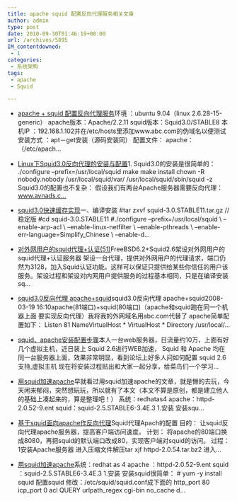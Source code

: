 ```yaml
---
title: apache squid 配置反向代理服务相关文章
author: admin
type: post
date: 2010-09-30T01:46:19+00:00
url: /archives/5895
IM_contentdowned:
 - 1
categories:
 - 系统架构
tags:
 - apache
 - Squid

---
```

 * [apache + squid 配置反向代理服务][1]环境 ：ubuntu 9.04（linux 2.6.28-15-generic） apache版本：Apache/2.2.11 squid版本：Squid3.0/STABLE8 本机IP ：192.168.1.102并在/etc/hosts里添加www.abc.com的伪域名以便测试 安装方式 ：apt－get安装（源码安装同） 配置文件： apache：（/etc/apach…
 * [Linux下Squid3.0反向代理的安装与配置][2]1. Squid3.0的安装是很简单的： ./configure –prefix=/usr/local/squid make make install chown -R nobody.nobody /usr/local/squid/var/ /usr/local/squid/sbin/squid -z Squid3.0的配置也不复杂： 假设我们有两台Apache服务器需要反向代理：www.avnads.c…
 * [squid3.0快速缓存实现][3]一、编译安装 #tar zxvf squid-3.0.STABLE11.tar.gz //稳定版 #cd squid-3.0.STABLE11 #./configure –prefix=/usr/local/squid \ –enable-arp-acl \ –enable-linux-netfilter \ –enable-pthreads \ –enable-err-language=Simplify_Chinese \ –enable-d…

 * [对外网用户的squid代理+认证(51)][4]FreeBSD6.2+Squid2.6架设对外网用户的squid代理+认证服务器 架设一台代理，提供对外网用户的代理请求，端口仍然为3128，加入Squid认证功能。这样可以保证只提供给某些你信任的用户该服务。架设过程和架设对内网用户提供服务的过程基本相同，只是在编译安装sq…
 * [squid3.0反向代理 apache+squid][5]squid3.0反向代理 apache+squid2008-03-19 16:10apache(81端口)+squid(80端口)（apache和squid跑在同一个机器上面 要实现反向代理）我将我的外网域名用abc.com代替了 apache简单配置如下： Listen 81 NameVirtualHost \* VirtualHost \* Directory /usr/local/…
 * [squid、apache安装配置步骤][6]本人一台web服务器，日流量约10万，上面有好几个虚拟主机，近日装上 Squid 2.6进行WEB加速， Squid 和 Apache 均在同一台服务器上面，效果非常明显，看到论坛上好多人问如何配置 squid 2.6支持,虚拟主机 现在将安装过程贴出和大家一起分享，给菜鸟们一个学习…
 * [用squid加速apache][7]早就看过用squid加速apache的文章，就是懒的去玩，今天闲来郁闷，突然想玩玩，所以就有了本文（本文不算是原创，都是建立他人的基础上凑起来的，算是整理吧！） 系统：redhatas4 apache：httpd-2.0.52-9.ent squid：squid-2.5.STABLE6-3.4E.3 1.安装 安装squ…
 * [基于squid面向apache作反向代理][8]Squid代理Apach的配置 目的： 让squid反向代理apache服务器，提高客户端访问速度。 计划： 将apache的80端口换成8080，再把squid的默认端口改成80，实现客户端对squid的访问。 过程： 1安装Apache服务器 进入压缩文件解压tar xjf httpd-2.0.54.tar.bz2 进入…
 * [用squid加速apache][9]系统：redhat as 4 apache ：httpd-2.0.52-9.ent squid ：squid-2.5.STABLE6-3.4E.3 1.安装 安装squid很简单： # yum -y install squid 配置squid 修改：/etc/squid/squid.conf成下面的 http\_port 80 icp\_port 0 acl QUERY urlpath\_regex cgi-bin no\_cache d…

 [1]: http://www.haohtml.com/server/services/44403.html
 [2]: http://www.haohtml.com/server/services/44402.html
 [3]: http://www.haohtml.com/server/services/44401.html
 [4]: http://www.haohtml.com/server/services/44400.html
 [5]: http://www.haohtml.com/server/services/44399.html
 [6]: http://www.haohtml.com/server/services/44392.html
 [7]: http://www.haohtml.com/server/services/44391.html
 [8]: http://www.haohtml.com/server/services/44390.html
 [9]: http://www.haohtml.com/server/services/44389.html